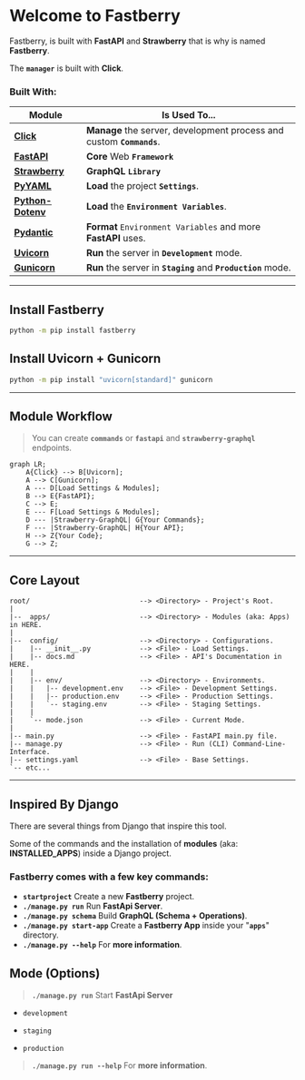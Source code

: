 # Welcome to **Fastberry**

Fastberry, is built with **FastAPI** and **Strawberry** that is why is named **Fastberry**.

The **`manager`** is built with **Click**.

### **Built** With:

| Module                                                                                  | Is Used To...                                                         |
| --------------------------------------------------------------------------------------- | --------------------------------------------------------------------- |
| <a href="https://github.com/pallets/click/" target="_blank">**Click**</a>               | **Manage** the server, development process and custom **`Commands`**. |
| <a href="https://fastapi.tiangolo.com/" target="_blank">**FastAPI**</a>                 | **Core** Web **`Framework`**                                          |
| <a href="https://strawberry.rocks/" target="_blank">**Strawberry**</a>                  | **GraphQL** **`Library`**                                             |
| <a href="https://pypi.org/project/PyYAML/" target="_blank">**PyYAML**</a>               | **Load** the project **`Settings`**.                                  |
| <a href="https://pypi.org/project/python-dotenv/" target="_blank">**Python-Dotenv**</a> | **Load** the **`Environment Variables`**.                             |
| <a href="https://pydantic-docs.helpmanual.io/" target="_blank">**Pydantic**</a>         | **Format** `Environment Variables` and more **FastAPI** uses.         |
| <a href="https://www.uvicorn.org/" target="_blank">**Uvicorn**</a>                      | **Run** the server in **`Development`** mode.                         |
| <a href="https://gunicorn.org/" target="_blank">**Gunicorn**</a>                        | **Run** the server in **`Staging`** and **`Production`** mode.        |

---

## **Install** Fastberry

```sh
python -m pip install fastberry
```

## **Install** Uvicorn + Gunicorn

```sh
python -m pip install "uvicorn[standard]" gunicorn
```

---

## **Module** Workflow

> You can create **`commands`** or **`fastapi`** and **`strawberry-graphql`** endpoints.

```mermaid
graph LR;
    A{Click} --> B[Uvicorn];
    A --> C[Gunicorn];
    A --- D[Load Settings & Modules];
    B --> E{FastAPI};
    C --> E;
    E --- F[Load Settings & Modules];
    D --- |Strawberry-GraphQL| G{Your Commands};
    F --- |Strawberry-GraphQL| H{Your API};
    H --> Z{Your Code};
    G --> Z;
```

---

## **Core** Layout

```text
root/                           --> <Directory> - Project's Root.
|
|--  apps/                      --> <Directory> - Modules (aka: Apps) in HERE.
|
|--  config/                    --> <Directory> - Configurations.
|    |-- __init__.py            --> <File> - Load Settings.
|    |-- docs.md                --> <File> - API's Documentation in HERE.
|    |
|    |-- env/                   --> <Directory> - Environments.
|    |   |-- development.env    --> <File> - Development Settings.
|    |   |-- production.env     --> <File> - Production Settings.
|    |   `-- staging.env        --> <File> - Staging Settings.
|    |
|    `-- mode.json              --> <File> - Current Mode.
|
|-- main.py                     --> <File> - FastAPI main.py file.
|-- manage.py                   --> <File> - Run (CLI) Command-Line-Interface.
|-- settings.yaml               --> <File> - Base Settings.
`-- etc...
```

---

## Inspired By **Django**

There are several things from Django that inspire this tool.

Some of the commands and the installation of **modules** (aka: **INSTALLED_APPS**) inside a Django project.

### **Fastberry** comes with a few key **commands**:

- **`startproject`** Create a new **Fastberry** project.
- **`./manage.py run`** Run **FastApi Server**.
- **`./manage.py schema`** Build **GraphQL (Schema + Operations)**.
- **`./manage.py start-app`** Create a **Fastberry App** inside your "**`apps`**" directory.
- **`./manage.py --help`** For **more information**.

## **Mode** (Options)

> **`./manage.py run`** Start **FastApi Server**

- `development`

- `staging`

- `production`

> **`./manage.py run --help`** For **more information**.
